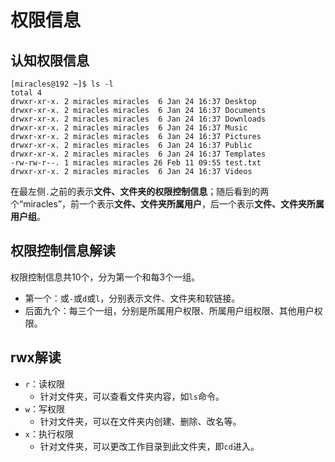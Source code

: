 # 权限信息
## 认知权限信息
```
[miracles@192 ~]$ ls -l
total 4
drwxr-xr-x. 2 miracles miracles  6 Jan 24 16:37 Desktop
drwxr-xr-x. 2 miracles miracles  6 Jan 24 16:37 Documents
drwxr-xr-x. 2 miracles miracles  6 Jan 24 16:37 Downloads
drwxr-xr-x. 2 miracles miracles  6 Jan 24 16:37 Music
drwxr-xr-x. 2 miracles miracles  6 Jan 24 16:37 Pictures
drwxr-xr-x. 2 miracles miracles  6 Jan 24 16:37 Public
drwxr-xr-x. 2 miracles miracles  6 Jan 24 16:37 Templates
-rw-rw-r--. 1 miracles miracles 26 Feb 11 09:55 test.txt
drwxr-xr-x. 2 miracles miracles  6 Jan 24 16:37 Videos
```
在最左侧`.`之前的表示**文件、文件夹的权限控制信息**；随后看到的两个“miracles”，前一个表示**文件、文件夹所属用户**，后一个表示**文件、文件夹所属用户组**。
## 权限控制信息解读
权限控制信息共10个，分为第一个和每3个一组。
- 第一个：或`-`或`d`或`l`，分别表示文件、文件夹和软链接。
- 后面九个：每三个一组，分别是所属用户权限、所属用户组权限、其他用户权限。
## rwx解读
- `r`：读权限
  - 针对文件夹，可以查看文件夹内容，如`ls`命令。
- `w`：写权限
  - 针对文件夹，可以在文件夹内创建、删除、改名等。
- `x`：执行权限
  - 针对文件夹，可以更改工作目录到此文件夹，即`cd`进入。